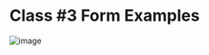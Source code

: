 # Class #3 Form Examples

![image](https://github.com/user-attachments/assets/d1f04da1-70c6-4264-86fc-7ed63ab89b4f)
